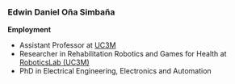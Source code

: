 ### Edwin Daniel Oña Simbaña

**Employment**

- Assistant Professor at [UC3M](https://www.uc3m.es)
- Researcher in Rehabilitation Robotics and Games for Health at [RoboticsLab (UC3M)](http://roboticslab.uc3m.es/roboticslab/people/e-d-ona)
- PhD in Electrical Engineering, Electronics and Automation

<!-- - [CV (html)](cv/EdwinDanielOña_CV.html) / [CV (pdf)](cv/EdwinDanielOña_CV.pdf)-->
